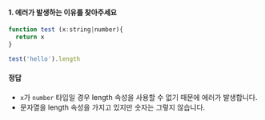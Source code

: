 #### 1. 에러가 발생하는 이유를 찾아주세요

```javascript
function test (x:string|number){
  return x
}

test('hello').length
```

#### 정답
- `x`가 `number` 타입일 경우 length 속성을 사용할 수 없기 때문에 에러가 발생합니다.
- 문자열을 length 속성을 가지고 있지만 숫자는 그렇지 않습니다. 